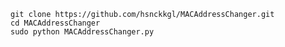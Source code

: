 ``git clone https://github.com/hsnckkgl/MACAddressChanger.git``\
``cd MACAddressChanger``\
``sudo python MACAddressChanger.py``
